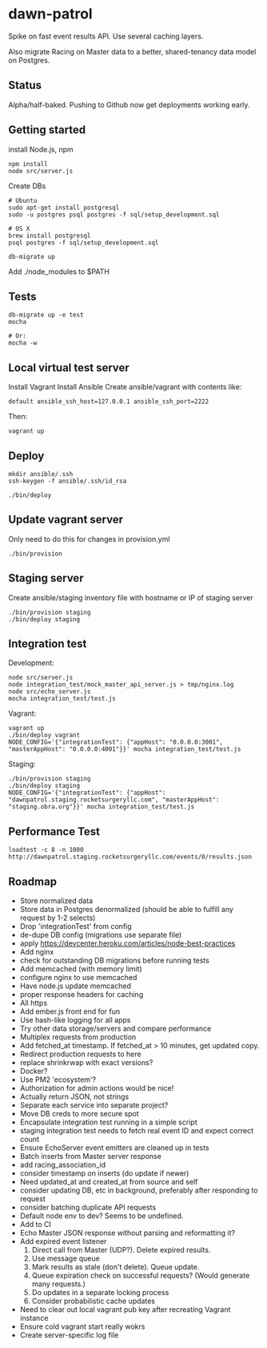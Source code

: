dawn-patrol
===========
Spike on fast event results API. Use several caching layers.

Also migrate Racing on Master data to a better, shared-tenancy data model on Postgres.

Status
------
Alpha/half-baked. Pushing to Github now get deployments working early.

Getting started
---------------
install Node.js, npm

    npm install
    node src/server.js

Create DBs

    # Ubuntu
    sudo apt-get install postgresql
    sudo -u postgres psql postgres -f sql/setup_development.sql

    # OS X
    brew install postgresql
    psql postgres -f sql/setup_development.sql

    db-migrate up

Add ./node_modules to $PATH

Tests
-----
    db-migrate up -e test
    mocha

    # Or:
    mocha -w

Local virtual test server
-------------------------
Install Vagrant
Install Ansible
Create ansible/vagrant with contents like:

    default ansible_ssh_host=127.0.0.1 ansible_ssh_port=2222

Then:

    vagrant up

Deploy
------
    mkdir ansible/.ssh
    ssh-keygen -f ansible/.ssh/id_rsa

    ./bin/deploy

Update vagrant server
---------------------
Only need to do this for changes in provision.yml

    ./bin/provision

Staging server
--------------
Create ansible/staging inventory file with hostname or IP of staging server

    ./bin/provision staging
    ./bin/deploy staging


Integration test
----------------
Development:

    node src/server.js
    node integration_test/mock_master_api_server.js > tmp/nginx.log
    node src/echo_server.js
    mocha integration_test/test.js

Vagrant:

    vagrant up
    ./bin/deploy vagrant
    NODE_CONFIG='{"integrationTest": {"appHost": "0.0.0.0:3001", "masterAppHost": "0.0.0.0:4001"}}' mocha integration_test/test.js

Staging:

    ./bin/provision staging
    ./bin/deploy staging
    NODE_CONFIG='{"integrationTest": {"appHost": "dawnpatrol.staging.rocketsurgeryllc.com", "masterAppHost": "staging.obra.org"}}' mocha integration_test/test.js

Performance Test
----------------

    loadtest -c 8 -n 1000 http://dawnpatrol.staging.rocketsurgeryllc.com/events/0/results.json

Roadmap
-------
* Store normalized data
* Store data in Postgres denormalized (should be able to fulfill any request by 1-2 selects)
* Drop 'integrationTest' from config
* de-dupe DB config (migrations use separate file)
* apply https://devcenter.heroku.com/articles/node-best-practices
* Add nginx
* check for outstanding DB migrations before running tests
* Add memcached (with memory limit)
* configure nginx to use memcached
* Have node.js update memcached
* proper response headers for caching
* All https
* Add ember.js front end for fun
* Use hash-like logging for all apps
* Try other data storage/servers and compare performance
* Multiplex requests from production
* Add fetched_at timestamp. If fetched_at > 10 minutes, get updated copy.
* Redirect production requests to here
* replace shrinkrwap with exact versions?
* Docker?
* Use PM2 'ecosystem'?
* Authorization for admin actions would be nice!
* Actually return JSON, not strings
* Separate each service into separate project?
* Move DB creds to more secure spot
* Encapsulate integration test running in a simple script
* staging integration test needs to fetch real event ID and expect correct count
* Ensure EchoServer event emitters are cleaned up in tests
* Batch inserts from Master server response
* add racing_association_id
* consider timestamp on inserts (do update if newer)
* Need updated_at and created_at from source and self
* consider updating DB, etc in background, preferably after responding to request
* consider batching duplicate API requests
* Default node env to dev? Seems to be undefined.
* Add to CI
* Echo Master JSON response without parsing and reformatting it?
* Add expired event listener
  1. Direct call from Master (UDP?). Delete expired results.
  2. Use message queue
  3. Mark results as stale (don't delete). Queue update.
  4. Queue expiration check on successful requests? (Would generate many requests.)
  5. Do updates in a separate locking process
  6. Consider probabilistic cache updates
* Need to clear out local vagrant pub key after recreating Vagrant instance
* Ensure cold vagrant start really wokrs
* Create server-specific log file
